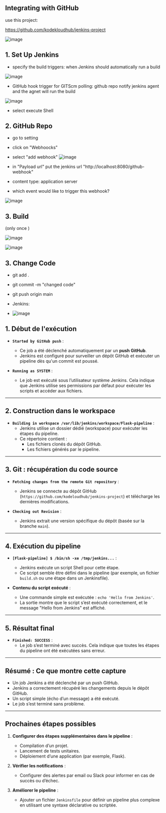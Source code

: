 ## Integrating with GitHub

use this project: 

https://github.com/kodekloudhub/jenkins-project

![image](https://github.com/user-attachments/assets/1380821d-ba52-4b4e-8d25-ea9e76d35556)


## 1. Set Up Jenkins
- specify the build triggers: when Jenkins should automatically run a build

![image](https://github.com/user-attachments/assets/28ff1310-240b-4fea-8882-d34f1274ebe2)


- GitHub hook trigger for GITScm polling: github repo notify jenkins agent and the agnet will run the build

![image](https://github.com/user-attachments/assets/309f5f65-8120-4f11-836d-5a1f2cd762dc)

- select execute Shell
## 2. GitHub Repo
- go to setting
- click on "Webhoocks"
- select "add webhook"
![image](https://github.com/user-attachments/assets/a1386cd4-349d-4e55-ab7c-906638edb194)

- in "Payload url" put the jenkins url "http://localhost:8080/github-webhook"
- content type: application server
- which event would like to trigger this webhook?

![image](https://github.com/user-attachments/assets/204e892c-39dc-4982-bade-c1d1745b7502)

## 3. Build 
(only once )

![image](https://github.com/user-attachments/assets/bd73d8d8-9555-4d29-a0f4-ebdf38b40a25)


![image](https://github.com/user-attachments/assets/6292fe95-a83a-49c8-8b57-1ca2c8ded715)


## 3. Change Code
- git add .
- git commit -m "changed code"
- git push origin main

- Jenkins:
- ![image](https://github.com/user-attachments/assets/aba0b58a-1ce3-4147-8d07-a0c4812337fb)

## **1. Début de l'exécution**
- **`Started by GitHub push`** :
  - Ce job a été déclenché automatiquement par un **push GitHub**.
  - Jenkins est configuré pour surveiller un dépôt GitHub et exécuter un pipeline dès qu'un commit est poussé.

- **`Running as SYSTEM`** :
  - Le job est exécuté sous l’utilisateur système Jenkins. Cela indique que Jenkins utilise ses permissions par défaut pour exécuter les scripts et accéder aux fichiers.

---

## **2. Construction dans le workspace**
- **`Building in workspace /var/lib/jenkins/workspace/Flask-pipeline`** :
  - Jenkins utilise un dossier dédié (workspace) pour exécuter les étapes du pipeline.
  - Ce répertoire contient :
    - Les fichiers clonés du dépôt GitHub.
    - Les fichiers générés par le pipeline.

---

## **3. Git : récupération du code source**
- **`Fetching changes from the remote Git repository`** :
  - Jenkins se connecte au dépôt GitHub (`https://github.com/kodeloudhub/jenkins-project`) et télécharge les dernières modifications.

- **`Checking out Revision`** :
  - Jenkins extrait une version spécifique du dépôt (basée sur la branche `main`).

---

## **4. Exécution du pipeline**
- **`[Flask-pipeline] $ /bin/sh -xe /tmp/jenkins...`** :
  - Jenkins exécute un script Shell pour cette étape.
  - Ce script semble être défini dans le pipeline (par exemple, un fichier `build.sh` ou une étape dans un Jenkinsfile).

- **Contenu du script exécuté** :
  - Une commande simple est exécutée : `echo 'Hello from Jenkins'`.
  - La sortie montre que le script s’est exécuté correctement, et le message "Hello from Jenkins" est affiché.

---

## **5. Résultat final**
- **`Finished: SUCCESS`** :
  - Le job s’est terminé avec succès. Cela indique que toutes les étapes du pipeline ont été exécutées sans erreur.

---

## **Résumé : Ce que montre cette capture**
- Un job Jenkins a été déclenché par un push GitHub.
- Jenkins a correctement récupéré les changements depuis le dépôt GitHub.
- Un script simple (écho d’un message) a été exécuté.
- Le job s’est terminé sans problème.

---

## **Prochaines étapes possibles**
1. **Configurer des étapes supplémentaires dans le pipeline** :
   - Compilation d’un projet.
   - Lancement de tests unitaires.
   - Déploiement d’une application (par exemple, Flask).

2. **Vérifier les notifications** :
   - Configurer des alertes par email ou Slack pour informer en cas de succès ou d’échec.

3. **Améliorer le pipeline** :
   - Ajouter un fichier `Jenkinsfile` pour définir un pipeline plus complexe en utilisant une syntaxe déclarative ou scriptée.





